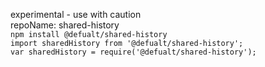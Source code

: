 experimental - use with caution  
repoName: shared-history  
`npm install @defualt/shared-history`  
`import sharedHistory from '@defualt/shared-history';`  
`var sharedHistory = require('@defualt/shared-history');`  
